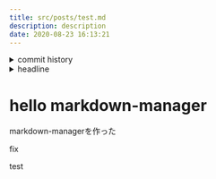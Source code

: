 ```yaml
---
title: src/posts/test.md
description: description
date: 2020-08-23 16:13:21
---
```

<!-- history area start -->
<details><summary>commit history</summary><div><ol>
<li>2020/08/23 15:00:49 c0c9a0b</li>
</ol></div></details>
<!-- history area end -->
<!-- toc area start -->
<details><summary>headline</summary><div>
<!-- START doctoc generated TOC please keep comment here to allow auto update -->
<!-- DON'T EDIT THIS SECTION, INSTEAD RE-RUN doctoc TO UPDATE -->


- [hello markdown-manager](#hello-markdown-manager)

<!-- END doctoc generated TOC please keep comment here to allow auto update -->

</div></details>

<!-- toc area end -->
# hello markdown-manager

markdown-managerを作った

fix

test
